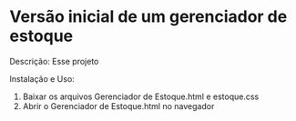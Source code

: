 # Versão inicial de um gerenciador de estoque

Descrição:
Esse projeto 

Instalação e Uso:
1. Baixar os arquivos Gerenciador de Estoque.html e estoque.css
2. Abrir o Gerenciador de Estoque.html no navegador
